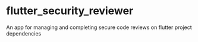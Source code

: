 # flutter_security_reviewer

An app for managing and completing secure code reviews on flutter project dependencies
